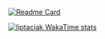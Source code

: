 [![Readme Card](https://github-readme-stats.vercel.app/api/pin/?username=liptaciak&repo=z80?show_owner=true)](https://github.com/anuraghazra/github-readme-stats)

[![liptaciak WakaTime stats](https://github-readme-stats.vercel.app/api/wakatime?username=liptaciak)](https://github.com/anuraghazra/github-readme-stats)
